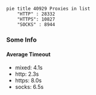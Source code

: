 
```mermaid
pie title 40929 Proxies in list
    "HTTP" : 28332
    "HTTPS": 10827
    "SOCKS" : 8944
```

### Some Info
#### Average Timeout

- mixed: 4.1s
- http: 2.3s
- https: 8.0s
- socks: 6.5s